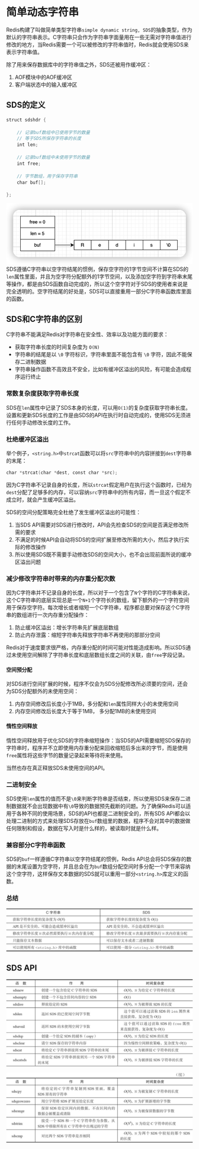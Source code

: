 # 简单动态字符串
Redis构建了叫做简单类型字符串`simple dynamic string, SDS`的抽象类型，作为默认的字符串表示。C字符串只会作为字符串字面量用在一些无需对字符串值进行修改的地方，当Redis需要一个可以被修改的字符串值时，Redis就会使用SDS来表示字符串值。

除了用来保存数据库中的字符串值之外，SDS还被用作缓冲区：
1. AOF模块中的AOF缓冲区
2. 客户端状态中的输入缓冲区

## SDS的定义
```c
struct sdshdr {  
  
    // 记录buf数组中已使用字节的数量  
    // 等于SDS所保存字符串的长度  
    int len;  
  
    // 记录buf数组中未使用字节的数量  
    int free;  
  
    // 字节数组，用于保存字符串  
    char buf[];  
    
};
```
![](2.简单动态字符串/Pasted%20image%2020220522215706.png)
SDS遵循C字符串以空字符结尾的惯例，保存空字符的1字节空间不计算在SDS的`len`属性里面，并且为空字符分配额外的1字节空间，以及添加空字符到字符串末尾等操作，都是由SDS函数自动完成的，所以这个空字符对于SDS的使用者来说是完全透明的。空字符结尾的好处是，SDS可以直接重用一部分C字符串函数库里面的函数。

## SDS和C字符串的区别
C字符串不能满足Redis对字符串在安全性、效率以及功能方面的要求：
-   获取字符串长度的时间复杂度为 `O(N)`
-   字符串的结尾是以 `\0` 字符标识，字符串里面不能包含有 `\0` 字符，因此不能保存二进制数据
-   字符串操作函数不高效且不安全，比如有缓冲区溢出的风险，有可能会造成程序运行终止

### 常数复杂度获取字符串长度
SDS在`len`属性中记录了SDS本身的长度，可以用`O(1)`的复杂度获取字符串长度。设置和更新SDS长度的工作是由SDS的API在执行时自动完成的，使用SDS无须进行任何手动修改长度的工作。

### 杜绝缓冲区溢出
举个例子，`<string.h>`中`strcat`函数可以将`src`字符串中的内容拼接到`dest`字符串的末尾：
```c
char *strcat(char *dest, const char *src);  
```

因为C字符串不记录自身的长度，所以`strcat`假定用户在执行这个函数时，已经为`dest`分配了足够多的内存，可以容纳`src`字符串中的所有内容，而一旦这个假定不成立时，就会产生缓冲区溢出。

SDS的空间分配策略完全杜绝了发生缓冲区溢出的可能性：
1. 当SDS API需要对SDS进行修改时，API会先检查SDS的空间是否满足修改所需的要求
2. 不满足的时候API会自动将SDS的空间扩展至修改所需的大小，然后才执行实际的修改操作
3. 所以使用SDS既不需要手动修改SDS的空间大小，也不会出现前面所说的缓冲区溢出问题

### 减少修改字符串时带来的内存重分配次数
因为C字符串并不记录自身的长度，所以对于一个包含了`N`个字符的C字符串来说，这个C字符串的底层实现总是一个`N+1`个字符长的数组，留下额外的一个字符空间用于保存空字符。每次增长或者缩短一个C字符串，程序都总要对保存这个C字符串的数组进行一次内存重分配操作：
1. 防止缓冲区溢出：增长字符串先扩展底层数组
2. 防止内存泄露：缩短字符串先释放字符串不再使用的那部分空间

Redis对于速度要求很严格，内存重分配的时间可能对性能造成影响。所以SDS通过未使用空间解除了字符串长度和底层数组长度之间的关联，由`free`字段记录。

#### 空间预分配
对SDS进行空间扩展的时候，程序不仅会为SDS分配修改所必须要的空间，还会为SDS分配额外的未使用空间：
1. 内存空间修改后长度小于1MB，多分配和`len`属性同样大小的未使用空间
2. 内存空间修改后长度大于等于1MB， 多分配1MB的未使用空间

#### 惰性空间释放
惰性空间释放用于优化SDS的字符串缩短操作：当SDS的API需要缩短SDS保存的字符串时，程序并不立即使用内存重分配来回收缩短后多出来的字节，而是使用`free`属性将这些字节的数量记录起来等待将来使用。

当然也存在真正释放SDS未使用空间的API。

### 二进制安全
SDS使用`len`属性的值而不是`\0`来判断字符串是否结束，所以使用SDS来保存二进制数据就不会出现数据中有`\0`导致的数据预先截断的问题。为了确保Redis可以适用于各种不同的使用场景，SDS的API也都是二进制安全的，所有SDS API都会以处理二进制的方式来处理SDS存放在`buf`数组里的数据，程序不会对其中的数据做任何限制和假设，数据在写入时是什么样的，被读取时就是什么样。

### 兼容部分C字符串函数
SDS的`buf`一样遵循C字符串以空字符结尾的惯例，Redis API总会将SDS保存的数据的末尾设置为空字符，并且总会在为`buf`数组分配空间时多分配一个字节来容纳这个空字符，这样保存文本数据的SDS就可以重用一部分`<string.h>`库定义的函数。

### 总结
![](2.简单动态字符串/Pasted%20image%2020220523103718.png)

## SDS API
![](2.简单动态字符串/Pasted%20image%2020220523103743.png)

![](2.简单动态字符串/Pasted%20image%2020220523103754.png)


